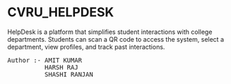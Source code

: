 # CVRU_HELPDESK
HelpDesk is a platform that simplifies student interactions with college departments. Students can scan a QR code to access the system, select a department, view profiles, and track past interactions.
<pre>
Author :- AMIT KUMAR 
          HARSH RAJ
          SHASHI RANJAN
</pre>
